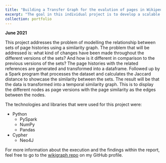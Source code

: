 ```yaml
---
title: "Building a Transfer Graph for the evalution of pages in Wikipedia - University Project"
excerpt: "The goal in this individual project is to develop a scalable program that process the history of Wikipedia pages and generate a temporal similarity graph. The program reads a configuration file at the beginning to set the values of the different parameters that are required, like for example the threshold $th_{sim}$ (similarity of the pages). Since it was difficult to extract all the topics from Wikipedia (my computer would break), I have chosen to go for the pages and version history of the category "Business Intelligence"."
collection: portfolio
---
```

**June 2021**

This project addresses the problem of modelling the relationship between sets of page histories using a similarity graph. The problem that will be addressed is: what kind of changes have been made throughout the different versions of the sets? And how is it different in comparison to the previous versions of the sets? The page histories with the related references are generated and transformed into a dataframe. Followed up by a Spark program that processes the dataset and calculates the Jaccard distance to showcase the similarity between the sets. The result will be that the data is transformed into a temporal similarity graph. This is to display the different nodes as page versions with the page similarity as the edges between the nodes.

The technologies and libraries that were used for this project were: 

* Python
   * PySpark
   * NumPy
   * Pandas
* Cypher 
   * Neo4J  

For more information about the execution and the findings within the report, feel free to go to the [wikigraph repo](https://https://github.com/Rchou97/wikigraph) on my GitHub profile. 